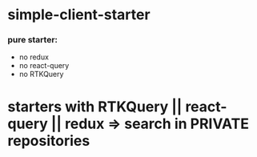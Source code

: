 # simple-client-starter

### pure starter:
- no redux
- no react-query
- no RTKQuery

# starters with RTKQuery || react-query || redux => search in PRIVATE repositories
